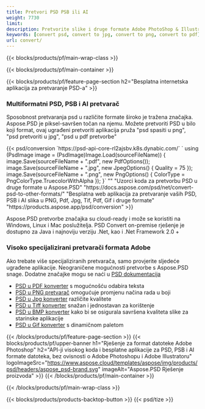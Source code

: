 ```yaml
---
title: Pretvori PSD PSB ili AI
weight: 7730
limit: 
description: Pretvorite slike i druge formate Adobe PhotoShop & Illustrator
keywords: [convert psd, convert to jpg, convert to png, convert to pdf]
url: convert/
---
```


{{< blocks/products/pf/main-wrap-class >}}

{{< blocks/products/pf/main-container >}}

{{< blocks/products/pf/feature-page-section h2="Besplatna internetska aplikacija za pretvaranje PSD-a" >}}
<h3 class="headingpdleft">Multiformatni PSD, PSB i AI pretvarač</h3>
<p>Sposobnost pretvaranja psd u različite formate široko je tražena značajka. Aspose.PSD je piksel-savršen točan na njemu. Možete pretvoriti PSD u bilo koji format, ovaj ugrađeni pretvoriti aplikacija pruža "psd spasiti u png", "psd pretvoriti u jpg", "psd u pdf pretvorbe"</p>
{{< psd/conversion `https://psd-api-core-rl2ajsbv.k8s.dynabic.com/` 
`    using (PsdImage image = (PsdImage)Image.Load(sourceFileName))
    {
        image.Save(sourceFileName + ".pdf", new PdfOptions());
        image.Save(sourceFileName + ".jpg",  new JpegOptions() { Quality = 75 });
        image.Save(sourceFileName + ".png",  new PngOptions() {  ColorType = PngColorType.TruecolorWithAlpha });
    }` 
"" 
"Uzorci koda za pretvorbu PSD u druge formate u Aspose.PSD"  "https://docs.aspose.com/psd/net/convert-psd-to-other-formats/" 
"Besplatna web aplikacija za pretvaranje vaših PSD, PSB i AI slika u PNG, Pdf, Jpg, Tif, Pdf, Gif i druge formate" "https://products.aspose.app/psd/conversion" >}}
<br />
<p>Aspose.PSD pretvorbe značajka su cloud-ready i može se koristiti na Windows, Linux i Mac poslužitelja. PSD Convert on-premise rješenje je dostupno za Java i najnoviju verziju .Net, kao i .Net Framework 2.0 +</p>

<h3 class="headingpdleft">Visoko specijalizirani pretvarači formata Adobe</h3>
<p>Ako trebate više specijaliziranih pretvarača, samo provjerite sljedeće ugrađene aplikacije. Neograničene mogućnosti pretvorbe s Aspose.PSD snage. Dodatne značajke mogu se naći u <a href="https://docs.aspose.com/psd/">PSD dokumentacija</a></p>
<ul>
<li><a href="to-pdf">PSD u PDF konverter</a> s mogućnošću odabira teksta</li>
<li><a href="to-png">PSD u PNG pretvarač</a> omogućuje promjenu načina rada u boji</li>
<li><a href="to-jpg">PSD u Jpg konverter</a> različite kvalitete</li>
<li><a href="to-tiff">PSD u Tiff konverter</a> snažan i jednostavan za korištenje</li>
<li><a href="to-bmp">PSD u BMP konverter</a> kako bi se osigurala savršena kvaliteta slike za starinske aplikacije</li>
<li><a href="to-gif">PSD u Gif konverter</a> s dinamičnom paletom</li>
</ul>

{{< /blocks/products/pf/feature-page-section >}}
{{< blocks/products/pf/upper-banner h1="Rješenje za format datoteke Adobe Photoshop" h2="API-ji visokog koda i besplatne aplikacije za PSD, PSB i AI formate datoteka, bez ovisnosti o Adobe Photoshopu i Adobe Illustratoru" logoImageSrc="https://www.aspose.cloud/templates/aspose/img/products/psd/headers/aspose_psd-brand.svg" imageAlt="Aspose.PSD Rješenje proizvoda" >}}
{{< /blocks/products/pf/main-container >}}


{{< /blocks/products/pf/main-wrap-class >}}

{{< blocks/products/products-backtop-button >}}
{{< psd/tize >}}
